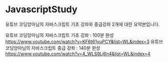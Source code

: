 # JavascriptStudy
유튜브 코딩앙마님의 자바스크립트 기초 강좌와 중급강좌 2개에 대한 요약본입니다.

유튜브 코딩앙마님의 자바스크립트 기초 강좌 : 100분 완성
https://www.youtube.com/watch?v=KF6t61yuPCY&list=WL&index=3
유튜브 코딩앙마님의 자바스크립트 중급 강좌 : 140분 완성
https://www.youtube.com/watch?v=4_WLS9Lj6n4&list=WL&index=4

